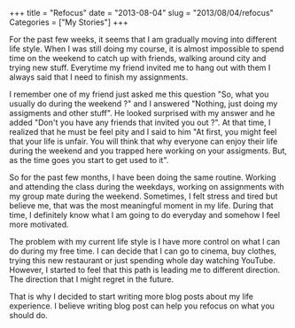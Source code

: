+++
title = "Refocus"
date = "2013-08-04"
slug = "2013/08/04/refocus"
Categories = ["My Stories"]
+++

For the past few weeks, it seems that I am gradually moving into different life style. When I was still doing my course, it is almost impossible to spend time on the weekend to catch up with friends, walking around city and trying new stuff. Everytime my friend invited me to hang out with them I always said that I need to finish my assignments. 

I remember one of my friend just asked me this question "So, what you usually do during the weekend ?" and I answered "Nothing, just doing my assigments and other stuff". He looked surprised with my answer and he added "Don't you have any friends that invited you out ?". At that time, I realized that he must be feel pity and I said to him "At first, you might feel that your life is unfair. You will think that why everyone can enjoy their life during the weekend and you trapped here working on your assigments. But, as the time goes you start to get used to it".

So for the past few months, I have been doing the same routine. Working and attending the class during the weekdays, working on assignments with my group mate during the weekend. Sometimes, I felt stress and tired but believe me, that was the most meaningful moment in my life. During that time, I definitely know what I am going to do everyday and somehow I feel more motivated.

The problem with my current life style is I have more control on what I can do during my free time. I can decide that I can go to cinema, buy clothes, trying this new restaurant or just spending whole day watching YouTube. However, I started to feel that this path is leading me to different direction. The direction that I might regret in the future. 

That is why I decided to start writing more blog posts about my life experience. I believe writing blog post can help you refocus on what you should do.
